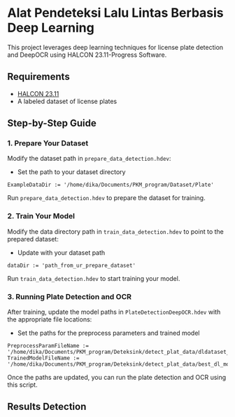 # Alat Pendeteksi Lalu Lintas Berbasis Deep Learning

This project leverages deep learning techniques for license plate detection and DeepOCR using HALCON 23.11-Progress Software.

## Requirements

- [HALCON 23.11](https://www.mvtec.com/downloads/halcon)
- A labeled dataset of license plates

## Step-by-Step Guide

### 1. Prepare Your Dataset

Modify the dataset path in `prepare_data_detection.hdev`:


* Set the path to your dataset directory
```
ExampleDataDir := '/home/dika/Documents/PKM_program/Dataset/Plate'
```
Run `prepare_data_detection.hdev` to prepare the dataset for training.

### 2. Train Your Model

Modify the data directory path in `train_data_detection.hdev` to point to the prepared dataset:

* Update with your dataset path
```
dataDir := 'path_from_ur_prepare_dataset'
```
Run `train_data_detection.hdev` to start training your model.

### 3. Running Plate Detection and OCR

After training, update the model paths in `PlateDetectionDeepOCR.hdev` with the appropriate file locations:

* Set the paths for the preprocess parameters and trained model
```
PreprocessParamFileName := '/home/dika/Documents/PKM_program/Deteksink/detect_plat_data/dldataset_plat512x320dl_preprocess_param.hdict'
TrainedModelFileName := '/home/dika/Documents/PKM_program/Deteksink/detect_plat_data/best_dl_model_detection.hdl'
```
Once the paths are updated, you can run the plate detection and OCR using this script.

## Results Detection
